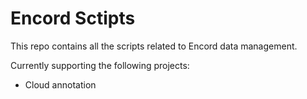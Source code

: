 # Encord Sctipts
This repo contains all the scripts related to Encord data management.

Currently supporting the following projects:
- Cloud annotation
